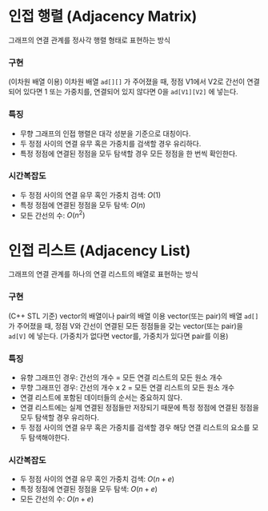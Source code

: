 # 인접 행렬 (Adjacency Matrix)

 그래프의 연결 관계를 정사각 행렬 형태로 표현하는 방식

### 구현

 (이차원 배열 이용) 이차원 배열 `ad[][]` 가 주어졌을 때, 정점 V1에서 V2로 간선이 연결되어 있다면 1 또는 가중치를, 연결되어 있지 않다면 0을 `ad[V1][V2]` 에 넣는다.

### 특징
- 무향 그래프의 인접 행렬은 대각 성분을 기준으로 대칭이다.
- 두 정점 사이의 연결 유무 혹은 가중치를 검색할 경우 유리하다.
- 특정 정점에 연결된 정점을 모두 탐색할 경우 모든 정점을 한 번씩 확인한다.

### 시간복잡도

- 두 정점 사이의 연결 유무 혹인 가중치 검색: $O(1)$ 
- 특정 정점에 연결된 정점을 모두 탐색: $O(n)$ 
- 모든 간선의 수: $O(n^2)$ 





# 인접 리스트 (Adjacency List)

 그래프의 연결 관계를 하나의 연결 리스트의 배열로 표현하는 방식

### 구현

 (C++ STL 기준) vector의 배열이나 pair의 배열 이용 vector(또는 pair)의 배열 `ad[]` 가 주어졌을 때, 정점 V와 간선이 연결된 모든 정점들을 갖는 vector(또는 pair)을 `ad[V]` 에 넣는다. (가중치가 없다면 vector를, 가중치가 있다면 pair를 이용)

### 특징

- 유향 그래프인 경우: 간선의 개수 = 모든 연결 리스트의 모든 원소 개수
- 무향 그래프인 경우: 간선의 개수 x 2 = 모든 연결 리스트의 모든 원소 개수
- 연결 리스트에 포함된 데이터들의 순서는 중요하지 않다.
- 연결 리스트에는 실제 연결된 정점들만 저장되기 때문에 특정 정점에 연결된 정점을 모두 탐색할 경우 유리하다.
- 두 정점 사이의 연결 유무 혹은 가중치를 검색할 경우 해당 연결 리스트의 요소를 모두 탐색해야한다.

### 시간복잡도

- 두 정점 사이의 연결 유무 혹인 가중치 검색: $O(n+e)$ 
- 특정 정점에 연결된 정점을 모두 탐색: $O(n+e)$ 
- 모든 간선의 수: $O(n+e)​$ 